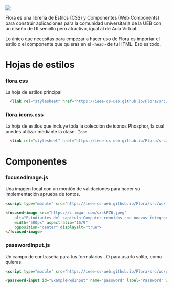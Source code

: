 <img src="https://i.imgur.com/46uy49b.png">

Flora es una librería de Estilos (CSS) y Componentes (Web Components) para construir aplicaciones para la comunidad universitaria de la UEB con un diseño de UI sencillo pero atractivo, igual al de Aula Virtual.

Lo único que necesitas para empezar a hacer uso de Flora es importar el estilo o el componente que quieras en el `<head>` de tu HTML. Eso es todo.

# Hojas de estilos

### flora.css

La hoja de estilos principal

```html
  <link rel="stylesheet" href="https://ieee-cs-ueb.github.io/Flora/src/css/flora.css" />
```

### flora.icons.css

La hoja de estilos que incluye toda la colección de íconos Phosphor, la cual puedes utilizar mediante la clase `.Icon`

```html
  <link rel="stylesheet" href="https://ieee-cs-ueb.github.io/Flora/src/css/flora.icons.css" />
```

# Componentes

### focusedImage.js

Una imagen focal con un montón de validaciones para hacer su implementación aprueba de tontos.

```html
<script type="module" src="https://ieee-cs-ueb.github.io/Flora/src/wc/focusedImage.js"></script>
```

```html
<focused-image src="https://i.imgur.com/sxskFZ6.jpeg"
    alt="Estudiantes del capítulo Computer reunidos con nuevos integrantes"
    width="500px" aspectratio="16/9"
    bgposition="center" displayalt="true">
</focused-image>
```

### passwordInput.js

Un campo de contraseña para tus formularios.. O para usarlo solito, como quieras.

```html
<script type="module" src="https://ieee-cs-ueb.github.io/Flora/src/wc/passwordInput.js"></script>
```

```html
<password-input id="ExamplePwdInput" name="password" label="Password" width="200"></password-input>
```